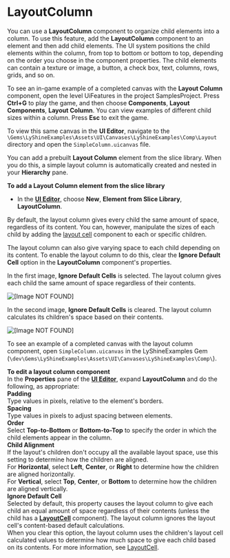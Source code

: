 # LayoutColumn<a name="ui-editor-components-layout-column"></a>

You can use a **LayoutColumn** component to organize child elements into a column\. To use this feature, add the **LayoutColumn** component to an element and then add child elements\. The UI system positions the child elements within the column, from top to bottom or bottom to top, depending on the order you choose in the component properties\. The child elements can contain a texture or image, a button, a check box, text, columns, rows, grids, and so on\. 

To see an in\-game example of a completed canvas with the **Layout Column** component, open the level UiFeatures in the project SamplesProject\. Press **Ctrl\+G** to play the game, and then choose **Components**, **Layout Components**, **Layout Column**\. You can view examples of different child sizes within a column\. Press **Esc** to exit the game\.

To view this same canvas in the **UI Editor**, navigate to the `\Gems\LyShineExamples\Assets\UI\Canvases\LyShineExamples\Comp\Layout` directory and open the `SimpleColumn.uicanvas` file\.

You can add a prebuilt **Layout Column** element from the slice library\. When you do this, a simple layout column is automatically created and nested in your **Hierarchy** pane\.

**To add a Layout Column element from the slice library**
+ In the [**UI Editor**](ui-editor-using.md), choose **New**, **Element from Slice Library**, **LayoutColumn**\.

By default, the layout column gives every child the same amount of space, regardless of its content\. You can, however, manipulate the sizes of each child by adding the [layout cell](ui-editor-components-layout-cell.md) component to each or specific children\.

The layout column can also give varying space to each child depending on its content\. To enable the layout column to do this, clear the **Ignore Default Cell** option in the **LayoutColumn** component's properties\.

In the first image, **Ignore Default Cells** is selected\. The layout column gives each child the same amount of space regardless of their contents\.

![\[Image NOT FOUND\]](http://docs.aws.amazon.com/lumberyard/latest/userguide/images/ui-editor-components-layout-column-ignore.png)

In the second image, **Ignore Default Cells** is cleared\. The layout column calculates its children's space based on their contents\.

![\[Image NOT FOUND\]](http://docs.aws.amazon.com/lumberyard/latest/userguide/images/ui-editor-components-layout-column-clear.png)

To see an example of a completed canvas with the layout column component, open `SimpleColumn.uicanvas` in the LyShineExamples Gem \(`\dev\Gems\LyShineExamples\Assets\UI\Canvases\LyShineExamples\Comp\`\)\.

**To edit a layout column component**  
In the **Properties** pane of the [**UI Editor**](ui-editor-using.md), expand **LayoutColumn** and do the following, as appropriate:    
****Padding****  
Type values in pixels, relative to the element's borders\.  
****Spacing****  
Type values in pixels to adjust spacing between elements\.  
****Order****  
Select **Top\-to\-Bottom** or **Bottom\-to\-Top** to specify the order in which the child elements appear in the column\.  
****Child Alignment****  
If the layout's children don't occupy all the available layout space, use this setting to determine how the children are aligned\.  
For **Horizontal**, select **Left**, **Center**, or **Right** to determine how the children are aligned horizontally\.   
For **Vertical**, select **Top**, **Center**, or **Bottom** to determine how the children are aligned vertically\.  
****Ignore Default Cell****  
Selected by default, this property causes the layout column to give each child an equal amount of space regardless of their contents \(unless the child has a [**LayoutCell**](ui-editor-components-layout-cell.md) component\)\. The layout column ignores the layout cell's content\-based default calculations\.  
When you clear this option, the layout column uses the children's layout cell calculated values to determine how much space to give each child based on its contents\. For more information, see [LayoutCell](ui-editor-components-layout-cell.md)\.